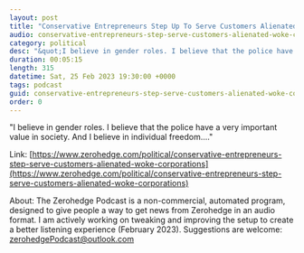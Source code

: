 ```yaml
---
layout: post
title: "Conservative Entrepreneurs Step Up To Serve Customers Alienated by Woke Corporations"
audio: conservative-entrepreneurs-step-serve-customers-alienated-woke-corporations-0
category: political
desc: "&quot;I believe in gender roles. I believe that the police have a very important value in society. And I believe in individual freedom....&quot;"
duration: 00:05:15
length: 315
datetime: Sat, 25 Feb 2023 19:30:00 +0000
tags: podcast
guid: conservative-entrepreneurs-step-serve-customers-alienated-woke-corporations-0
order: 0
---
```

&quot;I believe in gender roles. I believe that the police have a very important value in society. And I believe in individual freedom....&quot;

Link: [https://www.zerohedge.com/political/conservative-entrepreneurs-step-serve-customers-alienated-woke-corporations](https://www.zerohedge.com/political/conservative-entrepreneurs-step-serve-customers-alienated-woke-corporations)

About: The Zerohedge Podcast is a non-commercial, automated program, designed to give people a way to get news from Zerohedge in an audio format.  I am actively working on tweaking and improving the setup to create a better listening experience (February 2023).  Suggestions are welcome: [zerohedgePodcast@outlook.com](mailto:zerohedgePodcast@outlook.com)
